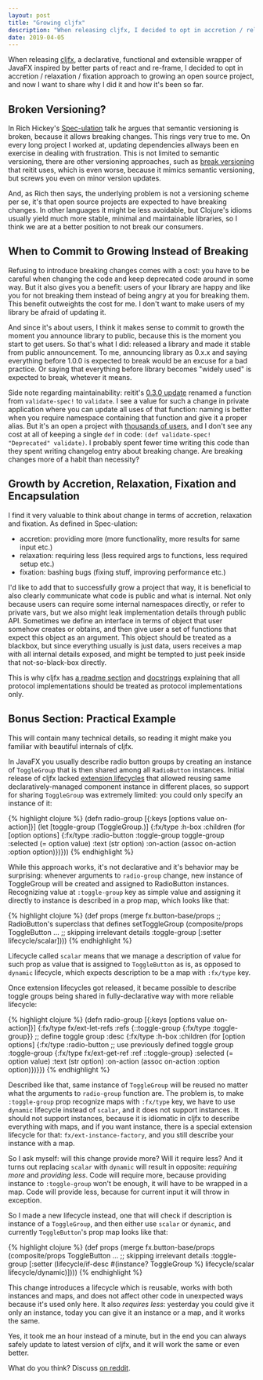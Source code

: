 ```yaml
---
layout: post
title: "Growing cljfx"
description: "When releasing cljfx, I decided to opt in accretion / relaxation / fixation approach to growing an open source project, and now I want to share why I did it and how it's been so far"
date: 2019-04-05
---
```

When releasing [cljfx](https://github.com/cljfx/cljfx), a declarative, functional and extensible wrapper of JavaFX inspired by better parts of react and re-frame, I decided to opt in accretion / relaxation / fixation approach to growing an open source project, and now I want to share why I did it and how it's been so far.

## Broken Versioning?

In Rich Hickey's [Spec-ulation](https://www.youtube.com/watch?v=oyLBGkS5ICk) talk he argues that semantic versioning is broken, because it allows breaking changes. This rings very true to me. On every long project I worked at, updating dependencies allways been en exercise in dealing with frustration. This is not limited to semantic versioning, there are other versioning approaches, such as [break versioning](https://github.com/metosin/reitit/blob/master/CHANGELOG.md) that reitit uses, which is even worse, because it mimics semantic versioning, but screws you even on minor version updates. 

And, as Rich then says, the underlying problem is not a versioning scheme per se, it's that open source projects are expected to have breaking changes. In other languages it might be less avoidable, but Clojure's idioms usually yield much more stable, minimal and maintainable libraries, so I think we are at a better position to not break our consumers.

## When to Commit to Growing Instead of Breaking

Refusing to introduce breaking changes comes with a cost: you have to be careful when changing the code and keep deprecated code around in some way. But it also gives you a benefit: users of your library are happy and like you for not breaking them instead of being angry at you for breaking them. This benefit outweights the cost for me. I don't want to make users of my library be afraid of updating it. 

And since it's about users, I think it makes sense to commit to growth the moment you announce library to public, because this is the moment you start to get users. So that's what I did: released a library and made it stable from public announcement. To me, announcing library as 0.x.x and saying everything before 1.0.0 is expected to break would be an excuse for a bad practice. Or saying that everything before library becomes "widely used" is expected to break, whetever it means.

Side note regarding maintainability: reitit's [0.3.0 update](https://github.com/metosin/reitit/blob/master/CHANGELOG.md#030-2019-03-17) renamed a function from `validate-spec!` to `validate`. I see a value for such a change in private application where you can update all uses of that function: naming is better when you require namespace containing that function and give it a proper alias. But it's an open a project with [thousands of users](https://clojars.org/metosin/reitit), and I don't see any cost at all of keeping a single `def` in code: `(def validate-spec! "Deprecated" validate)`. I probably spent fewer time writing this code than they spent writing changelog entry about breaking change. Are breaking changes more of a habit than necessity?

## Growth by Accretion, Relaxation, Fixation and Encapsulation

I find it very valuable to think about change in terms of accretion, relaxation and fixation. As defined in Spec-ulation:
- accretion: providing more (more functionality, more results for same input etc.)
- relaxation: requiring less (less required args to functions, less required setup etc.)
- fixation: bashing bugs (fixing stuff, improving performance etc.)

I'd like to add that to successfully grow a project that way, it is beneficial to also clearly communicate what code is public and what is internal. Not only because users can require some internal namespaces directly, or refer to private vars, but we also might leak implementation details through public API. Sometimes we define an interface in terms of object that user somehow creates or obtains, and then give user a set of functions that expect this object as an argument. This object should be treated as a blackbox, but since everything usually is just data, users receives a map with all internal details exposed, and might be tempted to just peek inside that not-so-black-box directly.

This is why cljfx has [a readme section](https://github.com/cljfx/cljfx#api-stability-public-and-internal-code) and [docstrings](https://github.com/cljfx/cljfx/blob/master/src/cljfx/context.clj#L4) explaining that all protocol implementations should be treated as protocol implementations only.

## Bonus Section: Practical Example

This will contain many technical details, so reading it might make you familiar with beautiful internals of cljfx.

In JavaFX you usually describe radio button groups by creating an instance of `ToggleGroup` that is then shared among all `RadioButton` instances. Initial release of cljfx lacked [extension lifecycles](https://github.com/cljfx/cljfx#extending-cljfx) that allowed reusing same declaratively-managed component instance in different places, so support for sharing `ToggleGroup` was extremely limited: you could only specify an instance of it:

{% highlight clojure %}
(defn radio-group [{:keys [options value on-action]}]
  (let [toggle-group (ToggleGroup.)]
    {:fx/type :h-box
     :children (for [option options]
                 {:fx/type :radio-button
                  :toggle-group toggle-group
                  :selected (= option value)
                  :text (str option)
                  :on-action (assoc on-action :option option)})}))
{% endhighlight %}

While this approach works, it's not declarative and it's behavior may be surprising: whenever arguments to `radio-group` change, new instance of ToggleGroup will be created and assigned to RadioButton instances.
Recognizing value at `:toggle-group` key as simple value and assigning it directly to instance is described in a prop map, which looks like that:

{% highlight clojure %}
(def props
  (merge
    fx.button-base/props
    ;; RadioButton's superclass that defines setToggleGroup
    (composite/props ToggleButton
      ... ;; skipping irrelevant details
      :toggle-group [:setter lifecycle/scalar])))
{% endhighlight %}

Lifecycle called `scalar` means that we manage a description of value for such prop as value that is assigned to `ToggleButton` as is, as opposed to `dynamic` lifecycle, which expects description to be a map with `:fx/type` key. 

Once extension lifecycles got released, it became possible to describe toggle groups being shared in fully-declarative way with more reliable lifecycle:

{% highlight clojure %}
(defn radio-group [{:keys [options value on-action]}]
  {:fx/type fx/ext-let-refs
   :refs {::toggle-group {:fx/type :toggle-group}} ;; define toggle group
   :desc {:fx/type :h-box
          :children (for [option options]
                      {:fx/type :radio-button
                       ;; use previously defined toggle group
                       :toggle-group {:fx/type fx/ext-get-ref
                                      :ref ::toggle-group}
                       :selected (= option value)
                       :text (str option)
                       :on-action (assoc on-action :option option)})}})
{% endhighlight %}

Described like that, same instance of `ToggleGroup` will be reused no matter what the arguments to `radio-group` function are.
The problem is, to make `:toggle-group` prop recognize maps with `:fx/type` key, we have to use `dynamic` lifecycle instead of `scalar`, and it does not support instances. It should not support instances, because it is idiomatic in cljfx to describe everything with maps, and if you want instance, there is a special extension lifecycle for that: `fx/ext-instance-factory`, and you still describe your instance with a map.

So I ask myself: will this change provide more? Will it require less? And it turns out replacing `scalar` with `dynamic` will result in opposite: *requiring more* and *providing less*. Code will require more, because providing instance to `:toggle-group` won't be enough, it will have to be wrapped in a map. Code will provide less, because for current input it will throw in exception.

So I made a new lifecycle instead, one that will check if description is instance of a `ToggleGroup`, and then either use `scalar` or `dynamic`, and currently `ToggleButton`'s prop map looks like that:

{% highlight clojure %}
(def props
  (merge
    fx.button-base/props
    (composite/props ToggleButton
      ... ;; skipping irrelevant details
      :toggle-group [:setter (lifecycle/if-desc #(instance? ToggleGroup %)
                               lifecycle/scalar
                               lifecycle/dynamic)])))
{% endhighlight %}

This change introduces a lifecycle which is reusable, works with both instances and maps, and does not affect other code in unexpected ways because it's used only here. It also *requires less*: yesterday you could give it only an instance, today you can give it an instance or a map, and it works the same.

Yes, it took me an hour instead of a minute, but in the end you can always safely update to latest version of cljfx, and it will work the same or even better.

What do you think? Discuss [on reddit](https://www.reddit.com/r/Clojure/comments/b9rhk2/growing_cljfx/).